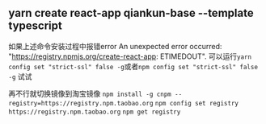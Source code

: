 ## yarn create react-app qiankun-base --template typescript
如果上述命令安装过程中报错error An unexpected error occurred: "https://registry.npmjs.org/create-react-app: ETIMEDOUT".
可以运行`yarn config set "strict-ssl" false -g`或者`npm config set "strict-ssl" false -g` 试试

再不行就切换镜像到淘宝镜像
`npm install -g cnpm --registry=https://registry.npm.taobao.org`
`npm config set registry https://registry.npm.taobao.org`
`npm get registry`


